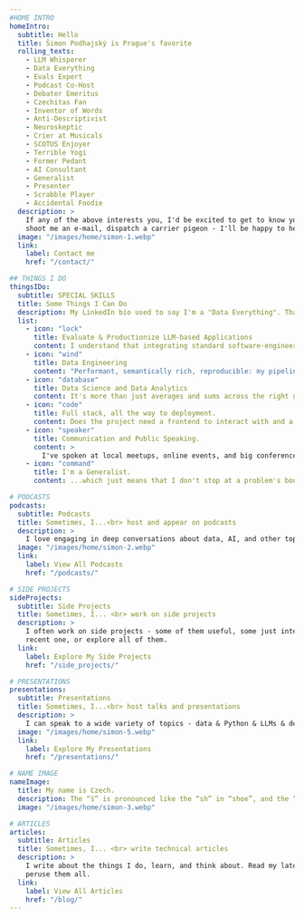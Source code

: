 ```yaml
---
#HOME INTRO
homeIntro:
  subtitle: Hello
  title: Šimon Podhajský is Prague's favorite
  rolling_texts:
    - LLM Whisperer
    - Data Everything
    - Evals Expert
    - Podcast Co-Host
    - Debater Emeritus
    - Czechitas Fan
    - Inventor of Words
    - Anti-Descriptivist
    - Neuroskeptic
    - Crier at Musicals
    - SCOTUS Enjoyer
    - Terrible Yogi
    - Former Pedant
    - AI Consultant
    - Generalist
    - Presenter
    - Scrabble Player
    - Accidental Foodie
  description: >
    If any of the above interests you, I'd be excited to get to know you! Find me on social media,
    shoot me an e-mail, dispatch a carrier pigeon - I'll be happy to hear from you 👋
  image: "/images/home/simon-1.webp"
  link:
    label: Contact me
    href: "/contact/"

## THINGS I DO
thingsIDo:
  subtitle: SPECIAL SKILLS
  title: Some Things I Can Do
  description: My LinkedIn bio used to say I'm a "Data Everything". That wasn't too far off.
  list:
    - icon: "lock"
      title: Evaluate & Productionize LLM-based Applications
      content: I understand that integrating standard software-engineering and ML best practices is what keeps the modern LLM-based apps from remaining merely a fancy demo.
    - icon: "wind"
      title: Data Engineering
      content: "Performant, semantically rich, reproducible: my pipelines are all of the above."
    - icon: "database"
      title: Data Science and Data Analytics
      content: It's more than just averages and sums across the right groups.
    - icon: "code"
      title: Full stack, all the way to deployment.
      content: Does the project need a frontend to interact with and a cloud infrastructure to host itself in? I'm on it.
    - icon: "speaker"
      title: Communication and Public Speaking.
      content: >
        I've spoken at local meetups, online events, and big conferences. Hit me up to speak at any of the above!
    - icon: "command"
      title: I'm a Generalist.
      content: ...which just means that I don't stop at a problem's boundary; I see it through wherever it leads.

# PODCASTS
podcasts:
  subtitle: Podcasts
  title: Sometimes, I...<br> host and appear on podcasts
  description: >
    I love engaging in deep conversations about data, AI, and other topics that spark curiosity. Listen to my latest episode or explore all podcast appearances.
  image: "/images/home/simon-2.webp"
  link:
    label: View All Podcasts
    href: "/podcasts/"

# SIDE PROJECTS
sideProjects:
  subtitle: Side Projects
  title: Sometimes, I... <br> work on side projects
  description: >
    I often work on side projects - some of them useful, some just interesting. View the most
    recent one, or explore all of them.
  link:
    label: Explore My Side Projects
    href: "/side_projects/"

# PRESENTATIONS
presentations:
  subtitle: Presentations
  title: Sometimes, I...<br> host talks and presentations
  description: >
    I can speak to a wide variety of topics - data & Python & LLMs & debate & education & more.
  image: "/images/home/simon-5.webp"
  link:
    label: Explore My Presentations
    href: "/presentations/"

# NAME IMAGE
nameImage:
  title: My name is Czech.
  description: The “š” is pronounced like the “sh” in “shoe”, and the “ý” is pronounced like the “ee” in “bee”. So, it’s “SHIH-mon Pot-HIGH-skee”. But you can always call me Simon.
  image: "/images/home/simon-3.webp"

# ARTICLES
articles:
  subtitle: Articles
  title: Sometimes, I... <br> write technical articles
  description: >
    I write about the things I do, learn, and think about. Read my latest article, or
    peruse them all.
  link:
    label: View All Articles
    href: "/blog/"
---
```

